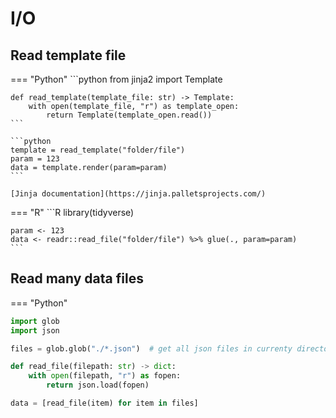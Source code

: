 # I/O

## Read template file

=== "Python"
    ```python
    from jinja2 import Template

    def read_template(template_file: str) -> Template:
        with open(template_file, "r") as template_open:
            return Template(template_open.read())
    ```

    ```python
    template = read_template("folder/file")
    param = 123
    data = template.render(param=param)
    ```
    
    [Jinja documentation](https://jinja.palletsprojects.com/)

=== "R"
    ```R
    library(tidyverse)

    param <- 123
    data <- readr::read_file("folder/file") %>% glue(., param=param)
    ```

## Read many data files

=== "Python"
```python
import glob
import json

files = glob.glob("./*.json")  # get all json files in currenty directory

def read_file(filepath: str) -> dict:
    with open(filepath, "r") as fopen:
        return json.load(fopen)

data = [read_file(item) for item in files]
```